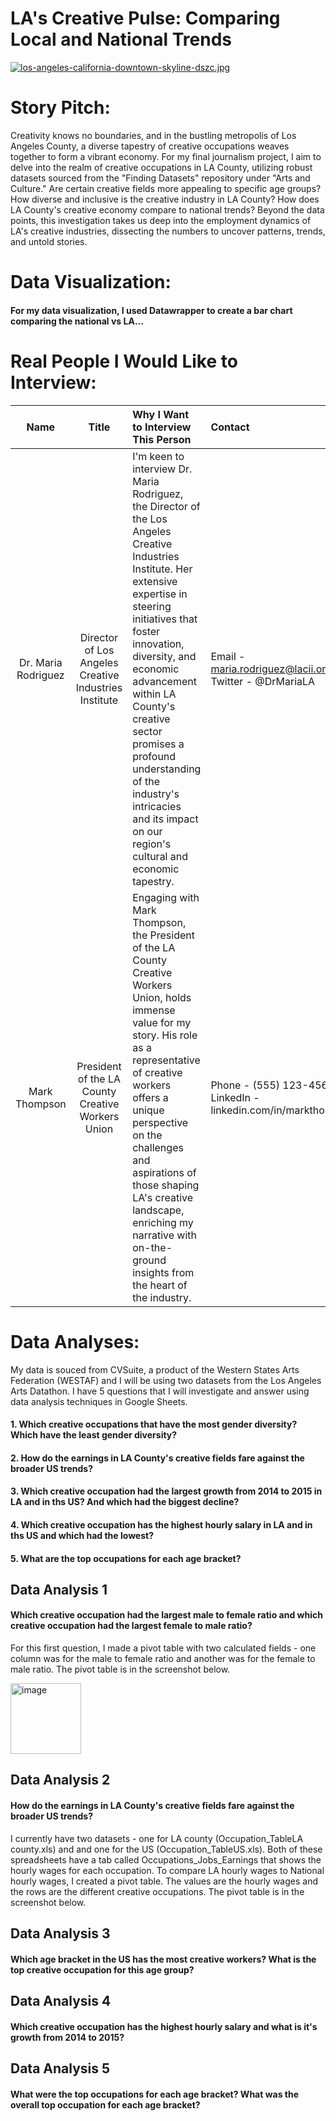 # LA's Creative Pulse: Comparing Local and National Trends
[![los-angeles-california-downtown-skyline-dszc.jpg](https://i.postimg.cc/1tpLc90k/los-angeles-california-downtown-skyline-dszc.jpg)](https://postimg.cc/G8m7bn5K)
<h1>Story Pitch:</h1>
<p>Creativity knows no boundaries, and in the bustling metropolis of Los Angeles County, a diverse tapestry of creative occupations weaves together to form a vibrant economy. For my final journalism project, I aim to delve into the realm of creative occupations in LA County, utilizing robust datasets sourced from the "Finding Datasets" repository under "Arts and Culture." Are certain creative fields more appealing to specific age groups? How diverse and inclusive is the creative industry in LA County? How does LA County's creative economy compare to national trends? Beyond the data points, this investigation takes us deep into the employment dynamics of LA's creative industries, dissecting the numbers to uncover patterns, trends, and untold stories.</p>
<h1>Data Visualization:</h1>
<h4>For my data visualization, I used Datawrapper to create a bar chart comparing the national vs LA...</h4>

<h1>Real People I Would Like to Interview:</h1>

| Name | Title | Why I Want to Interview This Person | Contact |
| :---: | :---: | :---| :--- |
| Dr. Maria Rodriguez  | Director of Los Angeles Creative Industries Institute | I'm keen to interview Dr. Maria Rodriguez, the Director of the Los Angeles Creative Industries Institute. Her extensive expertise in steering initiatives that foster innovation, diversity, and economic advancement within LA County's creative sector promises a profound understanding of the industry's intricacies and its impact on our region's cultural and economic tapestry. | Email - maria.rodriguez@lacii.org Twitter - @DrMariaLA |
| Mark Thompson  | President of the LA County Creative Workers Union | Engaging with Mark Thompson, the President of the LA County Creative Workers Union, holds immense value for my story. His role as a representative of creative workers offers a unique perspective on the challenges and aspirations of those shaping LA's creative landscape, enriching my narrative with on-the-ground insights from the heart of the industry. | Phone - (555) 123-4567 \| LinkedIn - linkedin.com/in/markthompson |


<h1>Data Analyses:</h1>
<p>My data is souced from CVSuite, a product of the Western States Arts Federation (WESTAF) and I will be using two datasets from the Los Angeles Arts Datathon. I have 5 questions that I will investigate and answer using data analysis techniques in Google Sheets. </p>
<p>
<h4>1. Which creative occupations that have the most gender diversity? Which have the least gender diversity? </h4>
<h4>2. How do the earnings in LA County's creative fields fare against the broader US trends?</h4>
<h4>3. Which creative occupation had the largest growth from 2014 to 2015 in LA and in ths US? And which had the biggest decline?</h4>
<h4>4. Which creative occupation has the highest hourly salary in LA and in ths US and which had the lowest?</h4>
<h4>5. What are the top occupations for each age bracket?</h4>
</p>

<h2>Data Analysis 1</h2>
<h4>Which creative occupation had the largest male to female ratio and which creative occupation had the largest female to male ratio? </h4>
<p>For this first question, I made a pivot table with two calculated fields - one column was for the male to female ratio and another was for the female to male ratio. The pivot table is in the screenshot below.</p>
<img width="113" alt="image" src="https://github.com/grace-qian/Data_Journalism_Final_Project/assets/108700172/1bff4462-67f3-4d2f-bb64-d6c7cc5fbe3a">

<h2>Data Analysis 2</h2>
<h4>How do the earnings in LA County's creative fields fare against the broader US trends?</h4>
<p>I currently have two datasets - one for LA county (Occupation_TableLA county.xls) and  and one for the US (Occupation_TableUS.xls). Both of these spreadsheets have a tab called Occupations_Jobs_Earnings that shows the hourly wages for each occupation. To compare LA hourly wages to National hourly wages, I created a pivot table. The values are the hourly wages and the rows are the different creative occupations. The pivot table is in the screenshot below.</p>
<h2>Data Analysis 3</h2>
<h4>Which age bracket in the US has the most creative workers? What is the top creative occupation for this age group?</h4>
<h2>Data Analysis 4</h2>
<h4>Which creative occupation has the highest hourly salary and what is it's growth from 2014 to 2015?</h4>
<p></p>
<h2>Data Analysis 5</h2>
<h4>What were the top occupations for each age bracket? What was the overall top occupation for each age bracket?</h4>




